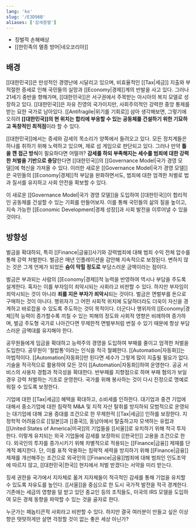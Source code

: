 ```yaml
---
lang: 'ko'
slug: '/E3D96B'
aliases: ['감세증벌']
---
```


- 징벌적 손해배상
- [[한민족의 멸종 방어|네오코리아]]

## 배경

[[대한민국]]은 만성적인 경영난에 시달리고 있으며, 비효율적인 [[Tax|세금]] 지출와 부적절한 증세로 인해 국민들의 실망과 [[Economy|경제]]계의 반발을 사고 있다. 그러나 21세기 중반을 향해가며, [[대한민국]]은 서구권에서 주목받는 아시아의 복지 모델로 성장하고 있다. [[대한민국]]은 자유 진영의 국가이지만, 사회주의적인 강력한 중앙 통제를 받는 묘한 국가로 남아있다. [[Antifragile|위기를 기회로]] 삼아 생각해보면, 그렇기에 오히려 **[[대한민국]]의 현 위치는 합리에 부응할 수 있는 공동체를 건설하기 위한 기묘하고 독창적인 최적점**이라 할 수 있다.

[[대한민국]]에서는 증세와 감세의 목소리가 양쪽에서 들려오고 있다. 모든 정치계들은 하나를 취하기 위해 노력하고 있으며, 제로 섬 게임으로 판단되고 있다. 그러나 만약 **틀을 깬 접근 방식**이 필요하다면 어떨까? **감세를 하되 부족해지는 세수를 범죄에 대한 강력한 처벌을 기반으로 충당**한다면 [[대한민국]]의 [[Governance Model|국가 경영 모델]]에 혁신을 가져올 수 있다. 이러한 새로운 [[Governance Model|국가 경영 모델]]은 국민들의 [[Economy|경제]]적 부담을 완화하면서도, 범죄에 대한 엄격한 처벌로 법과 질서를 유지하고 사회 안전을 확보할 수 있다.

이 새로운 [[Governance Model|국가 경영 모델]]을 도입하여 [[대한민국]]이 합리적인 공동체를 건설할 수 있는 기회를 만들어보자. 이를 통해 국민들의 삶의 질을 높이고, 지속 가능한 [[Economic Development|경제 성장]]과 사회 발전을 이루어낼 수 있을 것이다.

## 방향성

벌금을 확대하되, 특히 [[Finance|금융]]사기와 강력범죄에 대해 범죄 수익 전체 압수를 통해 강력 처벌한다.
벌금은 매년 인플레이션을 감안해 지속적으로 보정된다. 변하지 않는 것은 그게 언제가 되었든 **숨이 막힐 정도로** 부담스러운 금액이라는 점이다.

벌금은 부과되는 사람의 [[Economy|경제]]적 능력을 반영하여 역시나 부담을 주도록 설계한다. 혹자는 이를 부자임이 죄악시되는 사회라고 비판할 수 있다. 하지만 부자임이 죄악시되는 것이 아니라 **죄를 지은 부자가 죄악시**되는 것이다. 벌금은 면벌부를 돈으로 구매하는 것이 아니다. 행위자가 그 어떤 사회적 위치에 도달하더라도 더욱이 자신을 경계하고 바로잡을 수 있도록 주도하는 것이 목적이다. 더군다나 행위자의 [[Economy|경제]]적 능력이 증가할수록 끼칠 수 있는 피해의 정도와 사회적 영향은 비례하여 증가하며, 벌금 주도형 국가로 나아간다면 무제한적 면벌부처럼 번질 수 있기 때문에 항상 부담스러운 금액대를 유지해야 한다.

공무원들에게 임금을 확대하고 능력주의 경영을 도입하여 부패를 줄이고 엄격한 처벌을 도입한다.
공무원이 '철밥통'이라는 인식을 적극 철폐한다.
[[Automation|자동화]]는 마법적이다. [[Automation|자동화]]만 된다면 세수가 그렇게 많이 지출될 필요가 없다.
기술을 적극적으로 활용하여 모든 것이 [[Automation|자동화]]하여 운영한다.
공공 서비스의 사용자 경험과 적극성을 확대한다.
반부패를 지향점으로 하며 부패 혐의가 보일 경우 강력 처벌하는 기조로 운영한다. 국가를 위해 봉사하는 것이 다시 진정으로 명예로워질 수 있도록 보정한다.

기업에 대한 [[Tax|세금]] 혜택을 확대하고, 소비세를 인하한다.
대기업과 중견 기업에 대해서 중소기업에 대한 침략적 M&A 및 지적 자산 탈취를 방지하되
모범적으로 운영되는 대기업에 대해 고용 증대를 조건으로 한 무제한적 [[Tax|세금]] 인하를 보장한다.
지정학적 어려움으로 [[일본]]과 [[중국]], 동남아에서 탈출하고자 모색하는 유럽과 [[United States of America|미국]]의 기업들을 [[서울]]로 유치하기 위해 적극 투자한다.
이렇게 유치되는 외국 기업들에 감세를 보장하되 [[한국인]] 고용을 조건으로 한다.
외국인의 투자를 증가시키기 위해 차별적으로 적용되는 [[Finance|금융]] 제재를 단계적 폐지한다. 단, 이를 표적 악용하는 침략적 세력을 방지하기 위해 [[Finance|금융]] 제재를 개선해주는 조건으로 외국인의 [[Finance|금융]]범죄에 대해 범죄인 인도조약에 따르지 않고, [[대한민국|한국]] 현지에서 처벌 받겠다는 서약을 미리 받는다.

징세 권한을 국가에서 지자체로 옮겨 지자체들이 적극적인 감세를 통해 기업을 유치할 수 있도록 자유도를 높인다. [[서울]]을 중심으로 한 도시 국가적 발전을 적극 경계한다.
기존에는 세금의 영향을 덜 받고 있던 종교인 등의 조직들도, 미국의 IRS 모델을 도입하여 모든 경제 동향을 파악할 수 있는 것을 골자로 한다.

누군가는 패놉티콘적 사회라고 비판할 수 있다.
하지만 결국 여러분이 만들고 싶은 이상향은
떳떳하게만 살면 걱정할 것이 없는 좋은 세상 아닌가?
